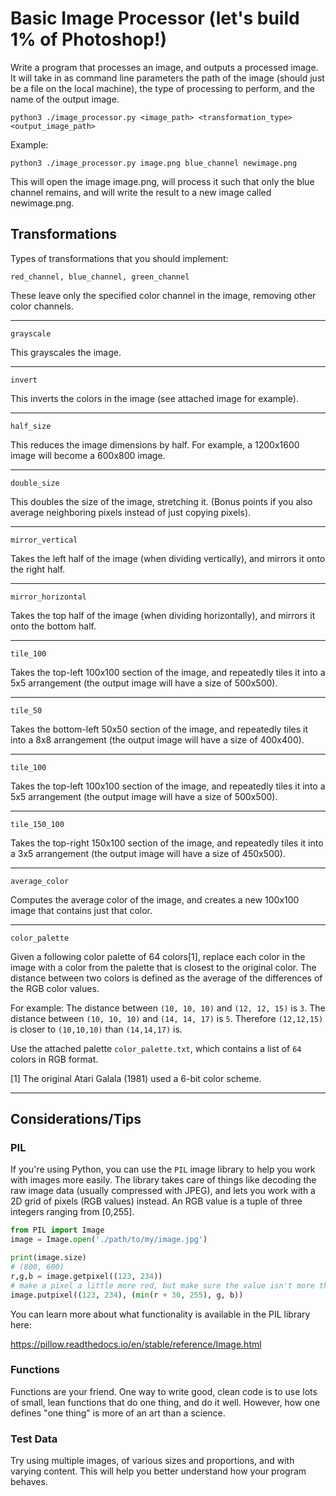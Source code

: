 # Basic Image Processor (let's build 1% of Photoshop!)

Write a program that processes an image, and outputs a processed image.
It will take in as command line parameters the path of the image (should just be a file on the local machine), the type of processing to perform, and the name of the output image.

```
python3 ./image_processor.py <image_path> <transformation_type> <output_image_path>
```
Example:
```
python3 ./image_processor.py image.png blue_channel newimage.png
```
This will open the image image.png, will process it such that only the blue channel remains, and will write the result to a new image called newimage.png.

## Transformations 

Types of transformations that you should implement:




```red_channel, blue_channel, green_channel```

These leave only the specified color channel in the image, removing other color channels.

---



```grayscale```

This grayscales the image.

---


```invert```

This inverts the colors in the image (see attached image for example).


---


```half_size```

This reduces the image dimensions by half. For example, a 1200x1600 image will become a 600x800 image.

---


```double_size```


This doubles the size of the image, stretching it. (Bonus points if you also average neighboring pixels instead of just copying pixels).



---



```mirror_vertical```

Takes the left half of the image (when dividing vertically), and mirrors it onto the right half.


---


```mirror_horizontal```

Takes the top half of the image (when dividing horizontally), and mirrors it onto the bottom half.


---


```tile_100```

Takes the top-left 100x100 section of the image, and repeatedly tiles it into a 5x5 arrangement (the output image will have a size of 500x500).

---


```tile_50```

Takes the bottom-left 50x50 section of the image, and repeatedly tiles it into a 8x8 arrangement (the output image will have a size of 400x400).

---


```tile_100```

Takes the top-left 100x100 section of the image, and repeatedly tiles it into a 5x5 arrangement (the output image will have a size of 500x500).

---


```tile_150_100```

Takes the top-right 150x100 section of the image, and repeatedly tiles it into a 3x5 arrangement (the output image will have a size of 450x500).

---


```average_color```

Computes the average color of the image, and creates a new 100x100 image that contains just that color.

---


```color_palette```

Given a following color palette of 64 colors[1], replace each color in the image with a color from the palette that is closest to the original color. The distance between two colors is defined as the average of the differences of the RGB color values.

For example:
The distance between `(10, 10, 10)` and `(12, 12, 15)` is `3`.
The distance between `(10, 10, 10)` and `(14, 14, 17)` is `5`.
Therefore `(12,12,15)` is closer to `(10,10,10)` than `(14,14,17)` is.

Use the attached palette `color_palette.txt`, which contains a list of `64` colors in RGB format.
 
[1] The original Atari Galala (1981) used a 6-bit color scheme.


---



## Considerations/Tips


### PIL 



If you're using Python, you can use the `PIL` image library to help you work with images more easily. The library takes care of things like decoding the raw image data (usually compressed with JPEG), and lets you work with a 2D grid of pixels (RGB values) instead. An RGB value is a tuple of three integers ranging from [0,255].

```python
from PIL import Image
image = Image.open('./path/to/my/image.jpg')

print(image.size)
# (800, 600)
r,g,b = image.getpixel((123, 234))
# make a pixel a little more red, but make sure the value isn't more than 255.
image.putpixel((123, 234), (min(r + 30, 255), g, b))
```


You can learn more about what functionality is available in the PIL library here:

https://pillow.readthedocs.io/en/stable/reference/Image.html


### Functions


Functions are your friend. One way to write good, clean code is to use lots of small, lean functions that do one thing, and do it well. However, how one defines "one thing" is more of an art than a science.


### Test Data


Try using multiple images, of various sizes and proportions, and with varying content. This will help you better understand how your program behaves.

